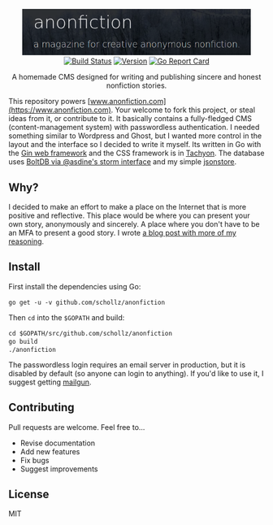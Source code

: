 <p align="center">
<img
    src="/static/img/anonfiction.png"
    width="450px" border="0" alt="anonfiction">
<br>
<a href="https://travis-ci.org/schollz/anonfiction"><img src="https://travis-ci.org/schollz/anonfiction.svg?branch=master" alt="Build Status"></a>
<a href="https://github.com/schollz/anonfiction/releases/latest"><img src="https://img.shields.io/badge/version-0.1.0-brightgreen.svg?style=flat-square" alt="Version"></a>
<a href="https://goreportcard.com/report/github.com/schollz/anonfiction"><img src="https://goreportcard.com/badge/github.com/schollz/anonfiction" alt="Go Report Card"></a>

<p align="center">A homemade CMS designed for writing and publishing sincere and honest nonfiction stories.</p>

This repository powers [www.anonfiction.com](https://www.anonfiction.com). Your welcome to fork this project, or steal ideas from it, or contribute to it. It basically contains a fully-fledged CMS (content-management system) with passwordless authentication. I needed something similar to Wordpress and Ghost, but I wanted more control in the layout and the interface so I decided to write it myself. Its written in Go with the [Gin web framework](https://github.com/gin-gonic/gin) and the CSS framework is in [Tachyon](http://www.tachyons.io). The database uses [BoltDB via @asdine's storm interface](https://github.com/asdine/storm) and my simple [jsonstore](https://github.com/schollz/jsonstore).

## Why?

I decided to make an effort to make a place on the Internet that is more positive and reflective. This place would be where you can present your own story, anonymously and sincerely. A place where you don't have to be an MFA to present a good story. I wrote [a blog post with more of my reasoning](https://schollz.github.io/anonfiction).

## Install

First install the dependencies using Go:

```
go get -u -v github.com/schollz/anonfiction
```

Then `cd` into the `$GOPATH` and build:

```
cd $GOPATH/src/github.com/schollz/anonfiction
go build
./anonfiction
```

The passwordless login requires an email server in production, but it is disabled by default (so anyone can login to anything). If you'd like to use it, I suggest getting [mailgun](https://www.mailgun.com/).

## Contributing

Pull requests are welcome. Feel free to...

- Revise documentation
- Add new features
- Fix bugs
- Suggest improvements

## License

MIT
